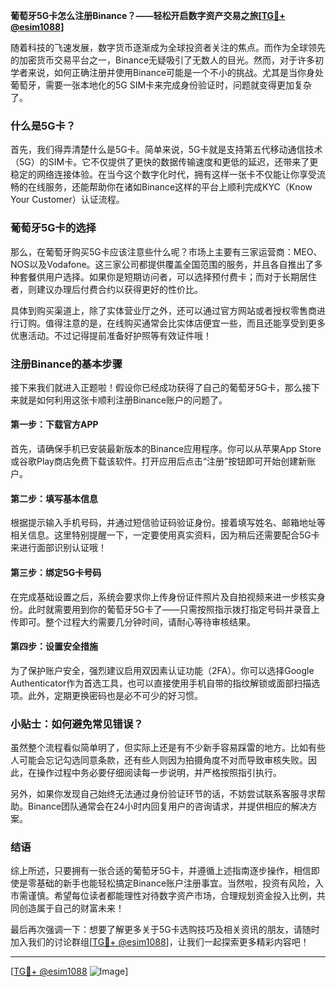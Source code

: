 **葡萄牙5G卡怎么注册Binance？——轻松开启数字资产交易之旅[[TG💪+ @esim1088](https://t.me/s/esim1088)]**

随着科技的飞速发展，数字货币逐渐成为全球投资者关注的焦点。而作为全球领先的加密货币交易平台之一，Binance无疑吸引了无数人的目光。然而，对于许多初学者来说，如何正确注册并使用Binance可能是一个不小的挑战。尤其是当你身处葡萄牙，需要一张本地化的5G SIM卡来完成身份验证时，问题就变得更加复杂了。

### 什么是5G卡？

首先，我们得弄清楚什么是5G卡。简单来说，5G卡就是支持第五代移动通信技术（5G）的SIM卡。它不仅提供了更快的数据传输速度和更低的延迟，还带来了更稳定的网络连接体验。在当今这个数字化时代，拥有这样一张卡不仅能让你享受流畅的在线服务，还能帮助你在诸如Binance这样的平台上顺利完成KYC（Know Your Customer）认证流程。

### 葡萄牙5G卡的选择

那么，在葡萄牙购买5G卡应该注意些什么呢？市场上主要有三家运营商：MEO、NOS以及Vodafone。这三家公司都提供覆盖全国范围的服务，并且各自推出了多种套餐供用户选择。如果你是短期访问者，可以选择预付费卡；而对于长期居住者，则建议办理后付费合约以获得更好的性价比。

具体到购买渠道上，除了实体营业厅之外，还可以通过官方网站或者授权零售商进行订购。值得注意的是，在线购买通常会比实体店便宜一些，而且还能享受到更多优惠活动。不过记得提前准备好护照等有效证件哦！

### 注册Binance的基本步骤

接下来我们就进入正题啦！假设你已经成功获得了自己的葡萄牙5G卡，那么接下来就是如何利用这张卡顺利注册Binance账户的问题了。

#### 第一步：下载官方APP
首先，请确保手机已安装最新版本的Binance应用程序。你可以从苹果App Store或谷歌Play商店免费下载该软件。打开应用后点击“注册”按钮即可开始创建新账户。

#### 第二步：填写基本信息
根据提示输入手机号码，并通过短信验证码验证身份。接着填写姓名、邮箱地址等相关信息。这里特别提醒一下，一定要使用真实资料，因为稍后还需要配合5G卡来进行面部识别认证哦！

#### 第三步：绑定5G卡号码
在完成基础设置之后，系统会要求你上传身份证件照片及自拍视频来进一步核实身份。此时就需要用到你的葡萄牙5G卡了——只需按照指示拨打指定号码并录音上传即可。整个过程大约需要几分钟时间，请耐心等待审核结果。

#### 第四步：设置安全措施
为了保护账户安全，强烈建议启用双因素认证功能（2FA）。你可以选择Google Authenticator作为首选工具，也可以直接使用手机自带的指纹解锁或面部扫描选项。此外，定期更换密码也是必不可少的好习惯。

### 小贴士：如何避免常见错误？

虽然整个流程看似简单明了，但实际上还是有不少新手容易踩雷的地方。比如有些人可能会忘记勾选同意条款，还有些人则因为拍摄角度不对而导致审核失败。因此，在操作过程中务必要仔细阅读每一步说明，并严格按照指引执行。

另外，如果你发现自己始终无法通过身份验证环节的话，不妨尝试联系客服寻求帮助。Binance团队通常会在24小时内回复用户的咨询请求，并提供相应的解决方案。

### 结语

综上所述，只要拥有一张合适的葡萄牙5G卡，并遵循上述指南逐步操作，相信即使是零基础的新手也能轻松搞定Binance账户注册事宜。当然啦，投资有风险，入市需谨慎。希望每位读者都能理性对待数字资产市场，合理规划资金投入比例，共同创造属于自己的财富未来！

最后再次强调一下：想要了解更多关于5G卡选购技巧及相关资讯的朋友，请随时加入我们的讨论群组[[TG💪+ @esim1088](https://t.me/s/esim1088)]，让我们一起探索更多精彩内容吧！

---

[[TG💪+ @esim1088](https://t.me/s/esim1088) ![Image](https://i.postimg.cc/4NQfJmqS/Snipaste-2025-05-13-00-14-12.png)]
